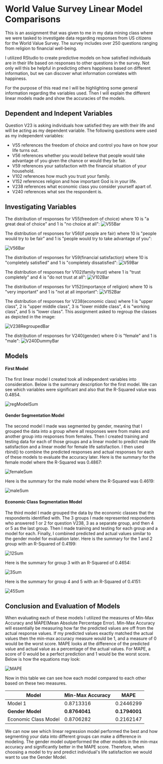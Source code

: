 # World Value Survey Linear Model Comparisons
This is an assignment that was given to me in my data mining class where we were tasked to investigate data regarding responses from US citizens for the World Value Survey. The survey includes over 250 questions ranging from religion to financial well-being.

I utilized RStudio to create predictive models on how satisfied individuals are in their life based on responses to other questions in the survey. Not only will this be helpful in predicting others happiness based on different information, but we can discover what information correlates with happiness.

For the purpose of this read me I will be highlighting some general information regarding the variables used. Then I will explain the different linear models made and show the accuracies of the models.

## Dependent and Indepent Variables 
Question V23 is asking individuals how satisfied they are with their life and will be acting as my dependent variable. The following questions were used as my independent variables:
- V55 references the freedom of choice and control you have on how your life turns out.
- V56 references whether you would believe that people would take advantage of you given the chance or would they be fair.
- V59 references your satisfaction with the financial situation of your household.
- V102 references how much you trust your family.
- V152 references religion and how important God is in your life.
- V238 references what economic class you consider yourself apart of.
- V240 references what sex the respondent is.

## Investigating Variables
The distribution of responses for V55(freedom of choice) where 10 is "a great deal of choice" and 1 is "no choice at all":
![V55Bar](Images/V55Bar.png)

The distribution of responses for V56(if people are fair) where 10 is "people would try to be fair" and 1 is "people would try to take advantage of you":

![V56Bar](Images/V56Bar.png)

The distribution of responses for V59(financial satisfaction) where 10 is "completely satisfied" and 1 is "completely dissatisfied":
![V59Bar](Images/V59Bar.png)

The distribution of responses for V102(family trust) where 1 is "trust completely" and 4 is "do not trust at all":
![V102Bar](Images/V102Bar.png)

The distribution of responses for V152(importance of religion) where 10 is "very important" and 1 is "not at all important":
![V152Bar](Images/V152Bar.png)

The distribution of responses for V238(economic class) where 1 is "upper class", 2 is "upper middle class", 3 is "lower middle class", 4 is "working class", and 5 is "lower class". This assignment asked to regroup the classes as depicted in the image:

![V238RegroupedBar](Images/V238RegroupedBar.png)

The distribution of responses for V240(gender) where 0 is "female" and 1 is "male":
![V240DummyBar](Images/V240DummyBar.png)

## Models
#### First Model
The first linear model I created took all independent variables into consideration. Below is the summary description for the first model. We can see which variables were significant and also that the R-Squared value was 0.4854.

![regModelSum](Images/regModelSum.png)

#### Gender Segmentation Model
The second model I made was segmented by gender, meaning that I grouped the data into a group where all responses were from males and another group into responses from females. Then I created training and testing data for each of those groups and a linear model to predict male life satisfaction and a linear model for female life satisfaction. I then used rbind() to combine the predicted responses and actual responses for each of these models to evaluate the accuracy later. Here is the summary for the female model where the R-Squared was 0.4867:

![femaleSum](Images/femaleSum.png)

Here is the summary for the male model where the R-Squared was 0.4619:

![maleSum](Images/maleSum.png)

#### Economic Class Segmentation Model
The third model I made grouped the data by the economic classes that the respondents identified with. The 3 groups I made represented respondents who answered 1 or 2 for question V238, 3 as a separate group, and then 4 or 5 as the last group. Then I made training and testing for each group and a model for each. Finally, I combined predicted and actual values similar to the gender model for evaluation later. Here is the summary for the 1 and 2 group with an R-Squared of 0.4199:

![12Sum](Images/12Sum.png)

Here is the summary for group 3 with an R-Squared of 0.4654:

![3Sum](Images/3Sum.png)

Here is the summary for group 4 and 5 with an R-Squared of 0.4151:

![45Sum](Images/45Sum.png)

## Conclusion and Evaluation of Models

When evaluating each of these models I utilized the measures of Min-Max Accuracy and MAPE(Mean Absolute Percentage Error). Min-Max Accuracy will essentially be measuring how far the predicted values are off from the actual response values. If my predicted values exactly matched the actual values then the min-max accuracy measure would be 1, and a measure of 0 would be the worst score. MAPE looks at the difference of the predicted value and actual value as a percentage of the actual values. For MAPE, a score of 0 would be a perfect prediction and 1 would be the worst score. Below is how the equations may look:

![MAPE](Images/MAPE.png)

Now in this table we can see how each model compared to each other based on these two measures.

Model | Min-Max Accuracy | MAPE
----- | ---------------- | ----
Model 1 | 0.8713316 | 0.2446299
**Gender Model** | **0.8764041** | **0.1794001** 
Economic Class Model | 0.8706282 | 0.2162147

We can now see which linear regression model performed the best and how segmenting your data into different groups can make a difference in modeling. The gender model outperformed the other models in the min-max accuracy and significantly better in the MAPE score. Therefore, when choosing a model to try and predict individual's life satisfaction we would want to use the Gender Model. 

